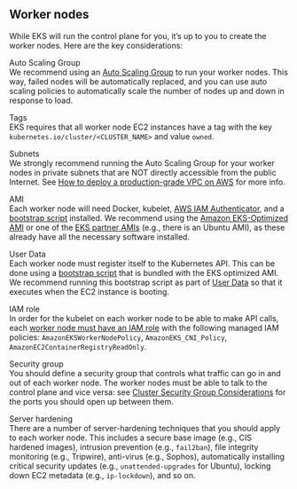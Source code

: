 ## Worker nodes

While EKS will run the control plane for you, it’s up to you to create the worker nodes. Here are the key
considerations:

Auto Scaling Group  
We recommend using an [Auto Scaling Group](https://docs.aws.amazon.com/autoscaling/ec2/userguide/AutoScalingGroup.html)
to run your worker nodes. This way, failed nodes will be automatically replaced, and you can use auto scaling
policies to automatically scale the number of nodes up and down in response to load.

Tags  
EKS requires that all worker node EC2 instances have a tag with the key `kubernetes.io/cluster/<CLUSTER_NAME>` and
value `owned`.

Subnets  
We strongly recommend running the Auto Scaling Group for your worker nodes in private subnets that are NOT directly
accessible from the public Internet. See
[How to deploy a production-grade VPC on AWS](/guides/networking/how-to-deploy-production-grade-vpc-aws) for more
info.

AMI  
Each worker node will need Docker, kubelet,
[AWS IAM Authenticator](https://github.com/kubernetes-sigs/aws-iam-authenticator), and a
[bootstrap script](https://docs.aws.amazon.com/eks/latest/userguide/launch-workers.html) installed. We recommend
using the
[Amazon EKS-Optimized AMI](https://docs.aws.amazon.com/eks/latest/userguide/eks-optimized-ami.html) or one of the
[EKS partner AMIs](https://docs.aws.amazon.com/eks/latest/userguide/eks-partner-amis.html) (e.g., there is an Ubuntu
AMI), as these already have all the necessary software installed.

User Data  
Each worker node must register itself to the Kubernetes API. This can be done using a
[bootstrap script](https://docs.aws.amazon.com/eks/latest/userguide/launch-workers.html) that is bundled with the EKS
optimized AMI. We recommend running this bootstrap script as part of
[User Data](https://docs.aws.amazon.com/AWSEC2/latest/UserGuide/user-data.html) so that it executes when the EC2
instance is booting.

IAM role  
In order for the kubelet on each worker node to be able to make API calls, each
[worker node must have an IAM role](https://docs.aws.amazon.com/eks/latest/userguide/worker_node_IAM_role.html) with
the following managed IAM policies: `AmazonEKSWorkerNodePolicy`, `AmazonEKS_CNI_Policy`,
`AmazonEC2ContainerRegistryReadOnly`.

Security group  
You should define a security group that controls what traffic can go in and out of each worker node. The worker
nodes must be able to talk to the control plane and vice versa: see
[Cluster Security Group Considerations](https://docs.aws.amazon.com/eks/latest/userguide/sec-group-reqs.html) for the
ports you should open up between them.

Server hardening  
There are a number of server-hardening techniques that you should apply to each worker node. This includes
a secure base image (e.g., CIS hardened images), intrusion prevention (e.g., `fail2ban`), file integrity monitoring
(e.g., Tripwire), anti-virus (e.g., Sophos), automatically installing critical security updates (e.g.,
`unattended-upgrades` for Ubuntu), locking down EC2 metadata (e.g., `ip-lockdown`), and so on.



<!-- ##DOCS-SOURCER-START
{"sourcePlugin":"Service Catalog Reference","hash":"f0057298c0a74205d78205156d844db9"}
##DOCS-SOURCER-END -->
